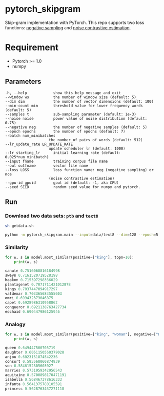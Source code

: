 # pytorch_skipgram

Skip-gram implementation with PyTorch.
This repo supports two loss functions: [negative sampling](https://papers.nips.cc/paper/5021-distributed-representations-of-words-and-phrases-and-their-compositionality.pdf) and [noise contrastive estimation](https://papers.nips.cc/paper/5165-learning-word-embeddings-efficiently-with-noise-contrastive-estimation.pdf).

# Requirement

- Pytorch >= 1.0
- numpy

## Parameters

```
-h, --help            show this help message and exit
--window ws           the number of window size (default: 5)
--dim dim             the number of vector dimensions (default: 100)
--min-count min       threshold value for lower frequency words (default: 5)
--samples t           sub-sampling parameter (default: 1e-3)
--noise noise         power value of noise distribution (default: 0.75)
--negative neg        the number of negative samples (default: 5)
--epoch epochs        the number of epochs (default: 7)
--batch num_minibatches
                    the number of pairs of words (default: 512)
--lr_update_rate LR_UPDATE_RATE
                    update scheduler lr (default: 1000)
--lr starting_lr      initial learning rate (default: 0.025*num_minibatch)
--input fname         training corpus file name
--out outfname        vector file name
--loss LOSS           loss function name: neg (negative sampling) or nce
                    (noise contrastive estimation)
--gpu-id gpuid        gput id (default: -1, aka CPU)
--seed SEED           random seed value for numpy and pytorch.
```

## Run

### Download two data sets: `ptb` and `text8`
```bash
sh getdata.sh
```

```bash
python -m pytorch_skipgram.main --input=data/text8 --dim=128 --epoch=5 --out=text8.vec --min-count=5 --sample=1e-4 --batch=16 --negative=15 --gpu-id -1
```

### Similarity
```python
for w, s in model.most_similar(positive=["king"], topn=10):
    print(w, s)

canute 0.7516068816184998
sweyn 0.7161520719528198
haakon 0.715397298336029
plantagenet 0.7071711421012878
kings 0.7037447094917297
valdemar 0.703365683555603
omri 0.699432373046875
capet 0.6928986310958862
conqueror 0.6921138763427734
eochaid 0.690447986125946
```


### Analogy
```python
for w, s in model.most_similar(positive=["king", "woman"], negative=["man"], topn=10):
    print(w, s)

queen 0.649447500705719
daughter 0.6051150560379028
anjou 0.6023151874542236
consort 0.595568060874939
son 0.5846152305603027
marries 0.5731959342956543
aquitaine 0.5700898170471191
isabella 0.568467378616333
infanta 0.5641375780105591
princess 0.5628763437271118
```
